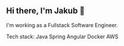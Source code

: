 ## Hi there, I'm Jakub 👋
I'm working as a Fullstack Software Engineer.

Tech stack:
Java
Spring
Angular
Docker
AWS
